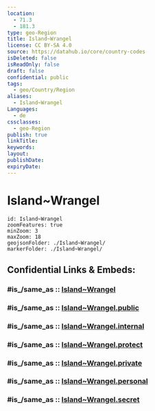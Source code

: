 ```yaml
---
location:
  - 71.3
  - 181.3
type: geo-Region
title: Island~Wrangel
license: CC BY-SA 4.0
source: https://datahub.io/core/country-codes
isDeleted: false
isReadOnly: false
draft: false
confidential: public
tags:
  - geo/Country/Region
aliases:
  - Island~Wrangel
Languages:
  - de
cssclasses:
  - geo-Region
publish: true
linkTitle:
keywords:
layout:
publishDate:
expiryDate:
---
```


# Island~Wrangel

```leaflet
id: Island~Wrangel
zoomFeatures: true 
minZoom: 3 
maxZoom: 18
geojsonFolder: ./Island~Wrangel/
markerFolder: ./Island~Wrangel/
```


## Confidential Links & Embeds: 

### #is_/same_as :: [Island~Wrangel](/_Standards/Earth/Continent/Asia/Asia~North/Asia~NorthEast/Chukotka_Autonomous_Okrug/Island~Wrangel.md) 

### #is_/same_as :: [Island~Wrangel.public](/_public/Earth/Continent/Asia/Asia~North/Asia~NorthEast/Chukotka_Autonomous_Okrug/Island~Wrangel.public.md) 

### #is_/same_as :: [Island~Wrangel.internal](/_internal/Earth/Continent/Asia/Asia~North/Asia~NorthEast/Chukotka_Autonomous_Okrug/Island~Wrangel.internal.md) 

### #is_/same_as :: [Island~Wrangel.protect](/_protect/Earth/Continent/Asia/Asia~North/Asia~NorthEast/Chukotka_Autonomous_Okrug/Island~Wrangel.protect.md) 

### #is_/same_as :: [Island~Wrangel.private](/_private/Earth/Continent/Asia/Asia~North/Asia~NorthEast/Chukotka_Autonomous_Okrug/Island~Wrangel.private.md) 

### #is_/same_as :: [Island~Wrangel.personal](/_personal/Earth/Continent/Asia/Asia~North/Asia~NorthEast/Chukotka_Autonomous_Okrug/Island~Wrangel.personal.md) 

### #is_/same_as :: [Island~Wrangel.secret](/_secret/Earth/Continent/Asia/Asia~North/Asia~NorthEast/Chukotka_Autonomous_Okrug/Island~Wrangel.secret.md)

